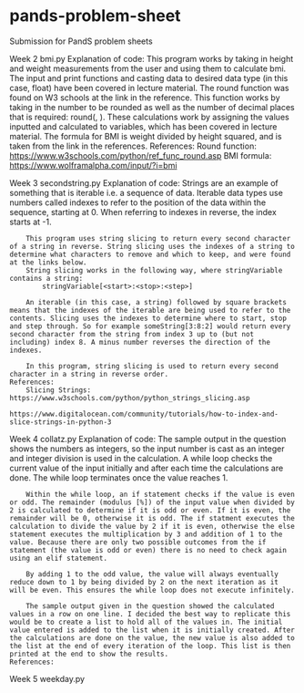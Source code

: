 # pands-problem-sheet
Submission for PandS problem sheets

Week 2 bmi.py 
    Explanation of code:
        This program works by taking in height and weight measurements from the user and using them to calculate bmi. The input and print functions and casting data to desired data type (in this case, float) have been covered in lecture material. The round function was found on W3 schools at the link in the reference. This function works by taking in the number to be rounded as well as the number of decimal places that is required: 
            round(<number>, <number of decimal places>). 
    These calculations work by assigning the values inputted and calculated to variables, which has been covered in lecture material. 
    The formula for BMI is weight divided by height squared, and is taken from the link in the references.
    References:
        Round function:     https://www.w3schools.com/python/ref_func_round.asp
        BMI formula:        https://www.wolframalpha.com/input/?i=bmi
        

Week 3 secondstring.py
    Explanation of code:
        Strings are an example of something that is iterable i.e. a sequence of data. Iterable data types use numbers called indexes to refer to the position of the data within the sequence, starting at 0. When referring to indexes in reverse, the index starts at -1. 
        
        This program uses string slicing to return every second character of a string in reverse. String slicing uses the indexes of a string to determine what characters to remove and which to keep, and were found at the links below. 
        String slicing works in the following way, where stringVariable contains a string:
            stringVariable[<start>:<stop>:<step>]
        
        An iterable (in this case, a string) followed by square brackets means that the indexes of the iterable are being used to refer to the contents. Slicing uses the indexes to determine where to start, stop and step through. So for example someString[3:8:2] would return every second character from the string from index 3 up to (but not including) index 8. A minus number reverses the direction of the indexes. 
        
        In this program, string slicing is used to return every second character in a string in reverse order.
    References:
        Slicing Strings:    https://www.w3schools.com/python/python_strings_slicing.asp
                            https://www.digitalocean.com/community/tutorials/how-to-index-and-slice-strings-in-python-3


Week 4 collatz.py
    Explanation of code:
        The sample output in the question shows the numbers as integers, so the input number is cast as an integer and integer division is used in the calculation. A while loop checks the current value of the input initially and after each time the calculations are done. The while loop terminates once the value reaches 1. 
        
        Within the while loop, an if statement checks if the value is even or odd. The remainder (modulus [%]) of the input value when divided by 2 is calculated to determine if it is odd or even. If it is even, the remainder will be 0, otherwise it is odd. The if statment executes the calculation to divide the value by 2 if it is even, otherwise the else statement executes the multiplication by 3 and addition of 1 to the value. Because there are only two possible outcomes from the if statement (the value is odd or even) there is no need to check again using an elif statement. 
        
        By adding 1 to the odd value, the value will always eventually reduce down to 1 by being divided by 2 on the next iteration as it will be even. This ensures the while loop does not execute infinitely. 
        
        The sample output given in the question showed the calculated values in a row on one line. I decided the best way to replicate this would be to create a list to hold all of the values in. The initial value entered is added to the list when it is initially created. After the calculations are done on the value, the new value is also added to the list at the end of every iteration of the loop. This list is then printed at the end to show the results.
    References:


Week 5 weekday.py